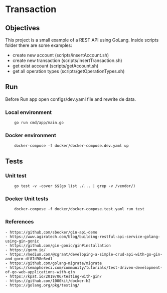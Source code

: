 # Transaction

## Objectives

This project is a small example of a REST API using GoLang. Inside scripts folder there are some examples:

- create new account (scripts/insertAccount.sh)
- create new transaction (scripts/insertTransaction.sh)
- get exist account (scripts/getAccount.sh)
- get all operation types (scripts/getOperationTypes.sh)


## Run 
Before Run app open configs/dev.yaml file and rewrite de data.
### Local environment

        go run cmd/app/main.go
        
### Docker environment

        docker-compose -f docker/docker-compose.dev.yaml up

## Tests

### Unit test

        go test -v -cover $$(go list ./... | grep -v /vendor/)

### Docker Unit tests

        docker-compose -f docker/docker-compose.test.yaml run test
        
### References
    - https://github.com/sbecker/gin-api-demo
    - https://www.agiratech.com/blog/building-restful-api-service-golang-using-gin-gonic
    - https://github.com/gin-gonic/gin#installation
    - https://gorm.io/
    - https://medium.com/@cgrant/developing-a-simple-crud-api-with-go-gin-and-gorm-df87d98e6ed1
    - https://github.com/golang-migrate/migrate
    - https://semaphoreci.com/community/tutorials/test-driven-development-of-go-web-applications-with-gin
    - https://kpat.io/2019/06/testing-with-gin/
    - https://github.com/1000kit/docker-h2
    - https://golang.org/pkg/testing/